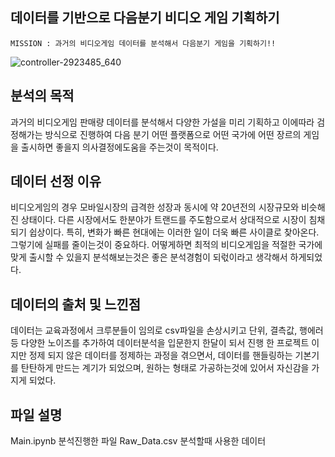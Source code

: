 ## 데이터를 기반으로 다음분기 비디오 게임 기획하기


```
MISSION : 과거의 비디오게임 데이터를 분석해서 다음분기 게임을 기획하기!!
```

![controller-2923485_640](https://user-images.githubusercontent.com/66814045/130912493-57e99940-de72-41fc-9f23-0ace6dcd3e50.png)

## 분석의 목적 

과거의 비디오게임 판매량 데이터를 분석해서 다양한 가설을 미리 기획하고 이에따라 검정해가는 방식으로 진행하여 다음 분기 어떤 플랫폼으로 어떤 국가에 어떤 장르의 게임을 출시하면 좋을지 의사결정에도움을 주는것이 목적이다.

## 데이터 선정 이유

비디오게임의 경우 모바일시장의 급격한 성장과 동시에 약 20년전의 시장규모와 비슷해진 상태이다. 다른 시장에서도 한분야가 트랜드를 주도함으로서 상대적으로 시장이 침채되기 쉽상이다. 특히, 변화가 빠른 현대에는 이러한 일이 더욱 빠른 사이클로 찾아온다. 그렇기에 실패를 줄이는것이 중요하다. 어떻게하면 최적의 비디오게임을 적절한 국가에 맞게 출시할 수 있을지 분석해보는것은 좋은 분석경험이 되럯이라고 생각해서 하게되었다.

## 데이터의 출처 및 느낀점
데이터는 교육과정에서 크루분들이 임의로 csv파일을 손상시키고 단위, 결측값, 행에러 등 다양한 노이즈를 추가하여 데이터분석을 입문한지 한달이 되서 진행 한 프로젝트 이지만 정제 되지 않은 데이터를 
정제하는 과정을 겪으면서, 데이터를 핸들링하는 기본기를 탄탄하게 만드는 계기가 되었으며, 원하는 형태로 가공하는것에 있어서 자신감을 가지게 되었다.


## 파일 설명
Main.ipynb 분석진행한 파일
Raw_Data.csv 분석할때 사용한 데이터
